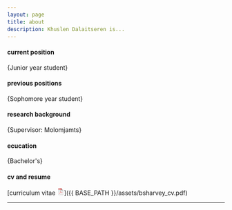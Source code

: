 ```yaml
---
layout: page
title: about
description: Khuslen Dalaitseren is...
---
```


#### <a name="currentposition"></a>current position
{Junior year student}


#### <a name="previousposition"></a>previous positions
{Sophomore year student}


#### <a name="researchbackground"></a>research background
{Supervisor: Molomjamts}


#### <a name="education"></a>ecucation
{Bachelor's}


#### <a name="cvandresume"></a>cv and resume
[curriculum vitae ![CV as pdf](icons16/pdf-icon.png)]({{ BASE_PATH }}/assets/bsharvey_cv.pdf)

---



